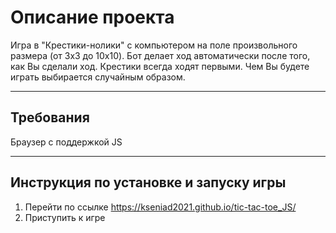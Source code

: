 # Описание проекта

Игра в "Крестики-нолики" с компьютером на поле произвольного размера (от 3x3 до 10x10).
Бот делает ход автоматически после того, как Вы сделали ход.
Крестики всегда ходят первыми.
Чем Вы будете играть выбирается случайным образом.

* * *

## Требования

Браузер с поддержкой JS

* * *

## Инструкция по установке и запуску игры

1. Перейти по ссылке https://kseniad2021.github.io/tic-tac-toe_JS/
2. Приступить к игре
